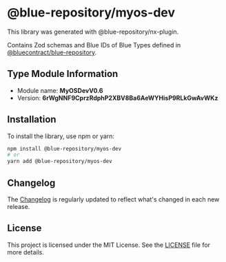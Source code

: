 # @blue-repository/myos-dev

This library was generated with @blue-repository/nx-plugin.

Contains Zod schemas and Blue IDs of Blue Types defined in [@bluecontract/blue-repository](https://github.com/bluecontract/blue-repository).

## Type Module Information

- Module name: **MyOSDevV0.6**
- Version: **6rWgNNF9CprzRdphP2XBV8Ba6AeWYHisP9RLkGwAvWKz**

## Installation

To install the library, use npm or yarn:

```bash
npm install @blue-repository/myos-dev
# or
yarn add @blue-repository/myos-dev
```

## Changelog

The [Changelog](https://github.com/bluecontract/blue-repository-js/blob/main/libs/myos-dev/CHANGELOG.md) is regularly updated to reflect what's changed in each new release.

## License

This project is licensed under the MIT License. See the [LICENSE](LICENSE) file for more details.
